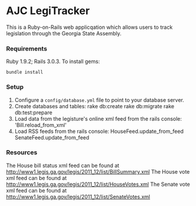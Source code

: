 # AJC LegiTracker

This is a Ruby-on-Rails web applicqation which allows users to track legislation through the Georgia State Assembly.

### Requirements

Ruby 1.9.2; Rails 3.0.3. To install gems:

    bundle install

### Setup

1. Configure a `config/database.yml` file to point to your database server.
2. Create databases and tables:
    rake db:create
    rake db:migrate
    rake db:test:prepare
3. Load data from the legisture's online xml feed from the rails console: 'Bill.reload_from_xml'
4. Load RSS feeds from the rails console:
    HouseFeed.update_from_feed
    SenateFeed.update_from_feed

### Resources

The House bill status xml feed can be found at http://www1.legis.ga.gov/legis/2011_12/list/BillSummary.xml
The House vote xml feed can be found at http://www1.legis.ga.gov/legis/2011_12/list/HouseVotes.xml
The Senate vote xml feed can be found at http://www1.legis.ga.gov/legis/2011_12/list/SenateVotes.xml
